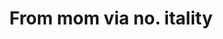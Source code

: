 ---
title: From mom via no. itality
tag: from-mom-via-no-itality
permalink: "/category/from-mom-via-no-itality"
---